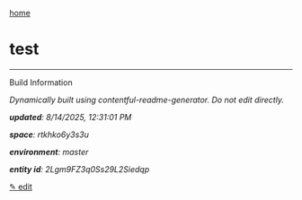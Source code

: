 [home](../../README.md)

# test
<!-- 
  Do not edit directly, built using contentful-readme-generator.
  Content details in Build Information below.
-->



---


<div class="build-information">
Build Information

*Dynamically built using contentful-readme-generator. Do not edit directly.*

*__updated__: 8/14/2025, 12:31:01 PM*

*__space__: rtkhko6y3s3u*

*__environment__: master*

*__entity id__: 2Lgm9FZ3q0Ss29L2Siedqp*

</div>

[&#9998; edit](https://app.contentful.com/spaces/rtkhko6y3s3u/environments/master/entries/2Lgm9FZ3q0Ss29L2Siedqp)
